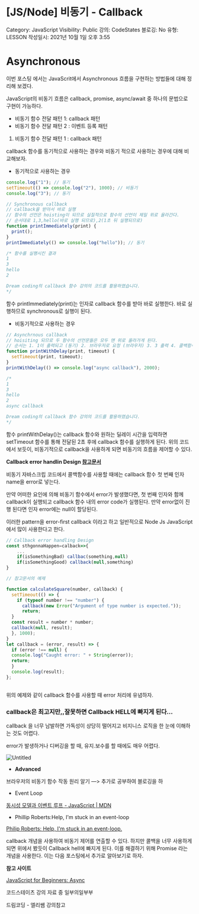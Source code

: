 # [JS/Node] 비동기 - Callback

Category: JavaScript
Visibility: Public
강의: CodeStates
블로깅: No
유형: LESSON
작성일시: 2021년 10월 1일 오후 3:55

# Asynchronous

이번 포스팅 에서는 JavaScrit에서 Asynchronous 흐름을 구현하는 방법들에 대해 정리해 보겠다.

JavaScript의 비동기 흐름은 callback, promise, async/await 중 하나의 문법으로 구현이 가능하다.

- 비동기 함수 전달 패턴 1: callback 패턴
- 비동기 함수 전달 패턴 2 : 이벤트 등록 패턴

 

1. 비동기 함수 전달 패턴 1 : callback 패턴

callback 함수를 동기적으로 사용하는 경우와 비동기 적으로 사용하는 경우에 대해 비교해보자.

- 동기적으로 사용하는 경우

```jsx
console.log("1"); // 동기
setTimeout(() => console.log("2"), 1000); // 비동기
console.log("3"); // 동기

// Synchronous callback
// callback을 받아서 바로 실행
// 함수의 선언은 hoisting이 되므로 실질적으로 함수의 선언이 제일 위로 올라간다.
// 순서대로 1,3,hello(바로 실행 되므로),2(1초 뒤 실행되므로)
function printImmediately(print) {
  print();
}
printImmediately(() => console.log("hello")); // 동기

/* 함수를 실행시킨 결과
1
3
hello
2

Dream coding의 callback 함수 강의의 코드를 활용하였습니다.
*/

```

 함수 printImmediately(print)는 인자로 callback 함수를 받아 바로 실행한다. 바로 실행하므로 synchronous로 실행이 된다.

- 비동기적으로 사용하는 경우

```jsx
// Asynchrnous callback
// hoisiting 되므로 두 함수의 선언문들은 모두 맨 위로 올라가게 된다.
// 순서는 1. 1이 출력되고 (동기) 2. 브라우저로 요청 (브라우저) 3. 3 출력 4. 콜백함수가 바로 출력 되므로 (동기) hello 출력 4. 두 번째 함수를 브라우저에 요청 5. 1초 뒤 2가 출력 6. 2초 뒤 async callback 출력
function printWithDelay(print, timeout) {
  setTimeout(print, timeout);
}
printWithDelay(() => console.log("async callback"), 2000);

/*
1
3
hello
2
async callback

Dream coding의 callback 함수 강의의 코드를 활용하였습니다.
*/

```

함수 printWithDelay()는 callback 함수와 원하는 딜레이 시간을 입력하면 setTimeout 함수를 통해 전달된 2초 후에 callback 함수를 실행하게 된다.  위의 코드에서 보듯이, 비동기적으로 callback을 사용하게 되면 비동기의 흐름을 제어할 수 있다. 

**Callback error handlin Design [참고문서](https://1sherlynn.medium.com/how-to-handle-errors-in-asynchronous-javascript-code-when-working-with-callbacks-dcd32bca4b6b#:~:text=Traditionally%20for%20such%20cases%2C%20errors,specifies%20what%20error%20has%20happened.)**

비동기 자바스크립 코드에서 콜백함수를 사용할 때에는 callback 함수 첫 번째 인자 name을 error로 넣는다. 

만약 어떠한 요인에 의해 비동기 함수에서 error가 발생했다면, 첫 번째 인자와 함께 callback이 실행되고 callback 함수 내의 error code가 실행된다. 만약 error없이 진행 된다면 인자 error에는 null이 할당된다.

이러한 pattern을 error-first callback 이라고 하고 일반적으로 Node Js JavaScript에서 많이 사용한다고 한다. 

```jsx
// Callback error handling Design
const sthgonnaHappen=calback=>{
	...
	if(isSomethingBad) callbac(something,null)
	if(isSomethingGood) callback(null,something)
}

// 참고문서의 예제 

function calculateSquare(number, callback) {
  setTimeout(() => {
    if (typeof number !== "number") {
      callback(new Error("Argument of type number is expected."));
      return;
  }
  const result = number * number;
  callback(null, result);
  }, 1000);
}
let callback = (error, result) => {
  if (error !== null) {
  console.log("Caught error: " + String(error));
  return;
  }
  console.log(result);
};
		
```

 위의 예제와 같이 callback 함수를 사용할 때 error 처리에 유념하자.

### callback은 최고지만,,잘못하면 Callback HELL에 빠지게 된다...

callback 을 너무 남발하면 가독성이 상당히 떨어지고 비지니스 로직을 한 눈에 이해하는 것도 어렵다.

error가 발생하거나 디버깅을 할 때, 유지.보수를 할 때에도 매우 어렵다.

![Untitled](%5BJS%20Node%5D%20%E1%84%87%E1%85%B5%E1%84%83%E1%85%A9%E1%86%BC%E1%84%80%E1%85%B5%20-%20Callback%20075922b504a548c18b695e260d6ee23d/Untitled.png)

- **Advanced**

브라우저의 비동기 함수 작동 원리 알기 —> 추가로 공부하여 블로깅을 하

- Event Loop

[동시성 모델과 이벤트 루프 - JavaScript | MDN](https://developer.mozilla.org/ko/docs/Web/JavaScript/EventLoop)

- Phillip Roberts:Help, I'm stuck in an event-loop

[Philip Roberts: Help, I'm stuck in an event-loop.](https://vimeo.com/96425312)

callback 개념을 사용하여 비동기 제어를 연출할 수 있다. 하지만 콜백을 너무 사용하게 되면 위에서 봤듯이 Callback hell에 빠지게 된다.  이를 해결하기 위해 Promise 라는 개념을 사용한다. 이는 다음 포스팅에서 추가로 알아보기로 하자.

**참고 사이트** 

[JavaScript for Beginners: Async](https://rowanmanning.com/posts/javascript-for-beginners-async/)

코드스테이츠 강의 자료 중 일부의일부부

드림코딩 - 엘리쌤 강의참고